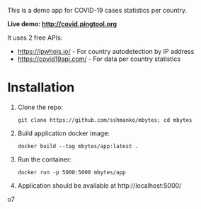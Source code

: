 This is a demo app for COVID-19 cases statistics per country.


**Live demo: http://covid.pingtool.org**


It uses 2 free APIs:

- https://ipwhois.io/ - For country autodetection by IP address
- https://covid19api.com/ - For data per country statistics

# Installation

1. Clone the repo:

    ```git clone https://github.com/sshmanko/mbytes; cd mbytes```

2. Build application docker image:

    ```docker build --tag mbytes/app:latest .```

3. Run the  container:

    ```docker run -p 5000:5000 mbytes/app```

4. Application should be available at http://localhost:5000/


o7
